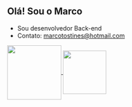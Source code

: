 ## Olá! Sou o Marco

- Sou desenvolvedor Back-end
- Contato: marcotostines@hotmail.com

<a href="https://github.com/Marco163b/github-readme-stats">
  <img height=125 align="center" src="https://github-readme-stats.vercel.app/api?username=Marco163b&theme=transparent" />
</a>
<a href="(https://github.com/Marco163b/github-readme-stats)">
  <img height=100 align="center" src="[![Top Langs](https://github-readme-stats.vercel.app/api/top-langs/?username=Marco163b)](https://github.com/Marco163b/github-readme-stats)" />
</a>

